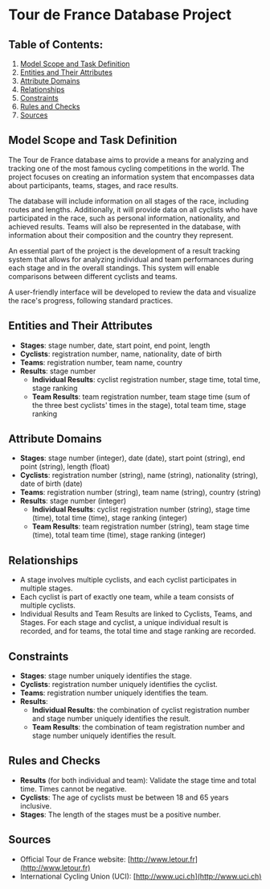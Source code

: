 # Tour de France Database Project

## Table of Contents:
1. [Model Scope and Task Definition](#model-scope-and-task-definition)
2. [Entities and Their Attributes](#entities-and-their-attributes)
3. [Attribute Domains](#attribute-domains)
4. [Relationships](#relationships)
5. [Constraints](#constraints)
6. [Rules and Checks](#rules-and-checks)
7. [Sources](#sources)

## Model Scope and Task Definition
The Tour de France database aims to provide a means for analyzing and tracking one of the most famous cycling competitions in the world. The project focuses on creating an information system that encompasses data about participants, teams, stages, and race results.

The database will include information on all stages of the race, including routes and lengths. Additionally, it will provide data on all cyclists who have participated in the race, such as personal information, nationality, and achieved results. Teams will also be represented in the database, with information about their composition and the country they represent.

An essential part of the project is the development of a result tracking system that allows for analyzing individual and team performances during each stage and in the overall standings. This system will enable comparisons between different cyclists and teams.

A user-friendly interface will be developed to review the data and visualize the race's progress, following standard practices.

## Entities and Their Attributes
- **Stages**: stage number, date, start point, end point, length
- **Cyclists**: registration number, name, nationality, date of birth
- **Teams**: registration number, team name, country
- **Results**: stage number
    - **Individual Results**: cyclist registration number, stage time, total time, stage ranking
    - **Team Results**: team registration number, team stage time (sum of the three best cyclists' times in the stage), total team time, stage ranking

## Attribute Domains
- **Stages**: stage number (integer), date (date), start point (string), end point (string), length (float)
- **Cyclists**: registration number (string), name (string), nationality (string), date of birth (date)
- **Teams**: registration number (string), team name (string), country (string)
- **Results**: stage number (integer)
    - **Individual Results**: cyclist registration number (string), stage time (time), total time (time), stage ranking (integer)
    - **Team Results**: team registration number (string), team stage time (time), total team time (time), stage ranking (integer)

## Relationships
- A stage involves multiple cyclists, and each cyclist participates in multiple stages.
- Each cyclist is part of exactly one team, while a team consists of multiple cyclists.
- Individual Results and Team Results are linked to Cyclists, Teams, and Stages. For each stage and cyclist, a unique individual result is recorded, and for teams, the total time and stage ranking are recorded.

## Constraints
- **Stages**: stage number uniquely identifies the stage.
- **Cyclists**: registration number uniquely identifies the cyclist.
- **Teams**: registration number uniquely identifies the team.
- **Results**:
    - **Individual Results**: the combination of cyclist registration number and stage number uniquely identifies the result.
    - **Team Results**: the combination of team registration number and stage number uniquely identifies the result.

## Rules and Checks
- **Results** (for both individual and team): Validate the stage time and total time. Times cannot be negative.
- **Cyclists**: The age of cyclists must be between 18 and 65 years inclusive.
- **Stages**: The length of the stages must be a positive number.

## Sources
- Official Tour de France website: [http://www.letour.fr](http://www.letour.fr)
- International Cycling Union (UCI): [http://www.uci.ch](http://www.uci.ch)
